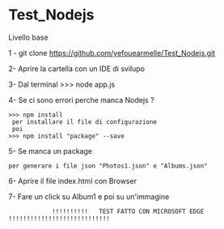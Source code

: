# Test_Nodejs

Livello base

1 - git clone https://github.com/yefouearmelle/Test_Nodejs.git

2-  Aprire la cartella con un  IDE di svilupo


3-  Dal terminal 
    >>> node app.js
    
 4- Se ci sono errori perche manca Nodejs ?
                     
    >>> npm install  
     per installare il file di configurazione
     poi 
    >>> npm install "package" --save
    
5- Se manca un package
  
    per generare i file json "Photos1.json" e "Albums.json"
    
6- Aprire il file index.html con Browser

7- Fare un click su Album1 e poi su un'immagine


                !!!!!!!!!!   TEST FATTO CON MICROSOFT EDGE     !!!!!!!!!!!!!!!!!!!!!!!!!!!!



